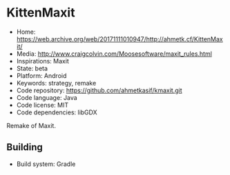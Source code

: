 # KittenMaxit

- Home: https://web.archive.org/web/20171111010947/http://ahmetk.cf/KittenMaxit/
- Media: http://www.craigcolvin.com/Moosesoftware/maxit_rules.html
- Inspirations: Maxit
- State: beta
- Platform: Android
- Keywords: strategy, remake
- Code repository: https://github.com/ahmetkasif/kmaxit.git
- Code language: Java
- Code license: MIT
- Code dependencies: libGDX

Remake of Maxit.

## Building

- Build system: Gradle
